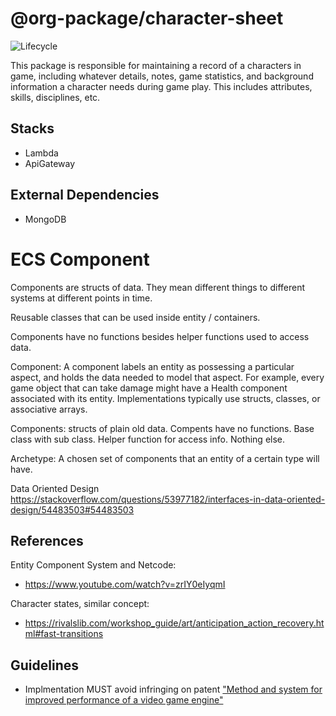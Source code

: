 # @org-package/character-sheet

![Lifecycle](https://img.shields.io/badge/lifecycle-unstable-red)

This package is responsible for maintaining a record of a characters in game,
including whatever details, notes, game statistics, and background information a
character needs during game play. This includes attributes, skills, disciplines,
etc.

## Stacks

- Lambda
- ApiGateway

## External Dependencies

- MongoDB

# ECS Component

Components are structs of data. They mean different things to different systems
at different points in time.

Reusable classes that can be used inside entity / containers.

Components have no functions besides helper functions used to access data.

Component: A component labels an entity as possessing a particular aspect, and
holds the data needed to model that aspect. For example, every game object that
can take damage might have a Health component associated with its entity.
Implementations typically use structs, classes, or associative arrays.

Components: structs of plain old data. Compents have no functions. Base class
with sub class. Helper function for access info. Nothing else.

Archetype: A chosen set of components that an entity of a certain type will
have.

Data Oriented Design
https://stackoverflow.com/questions/53977182/interfaces-in-data-oriented-design/54483503#54483503

## References

Entity Component System and Netcode:

- https://www.youtube.com/watch?v=zrIY0eIyqmI

Character states, similar concept:

- https://rivalslib.com/workshop_guide/art/anticipation_action_recovery.html#fast-transitions

## Guidelines

- Implmentation MUST avoid infringing on patent
  ["Method and system for improved performance of a video game engine"](https://patents.google.com/patent/US10599560B2/en)
